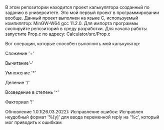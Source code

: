 В этом репозитории находится проект калькулятора созданный по заданию в университете.
Это мой первый проект в программировании вообще.
Данный проект выполнен на языке C, используемый компилятор: MinGW-W64 gcc 11.2.0.
Для импорта программы скопируйте репозиторий в среду разработки. Для начала работы запустите Prop.c по адресу: Calculator/src/Prop.c

Вот операции, которые способен выполнить мой калькулятор:

Сложение '+'

Вычитание'-'

Умножение '*'

Деление '/'

Возведение в степень '^'

Факториал '!'


Обновление 1.0.1(26.03.2022): 
Исправление ошибок:
    Исправлен неудобный формат '%[y]' для ввода переменной reply на '%c', который мог приводить к ошибкам
